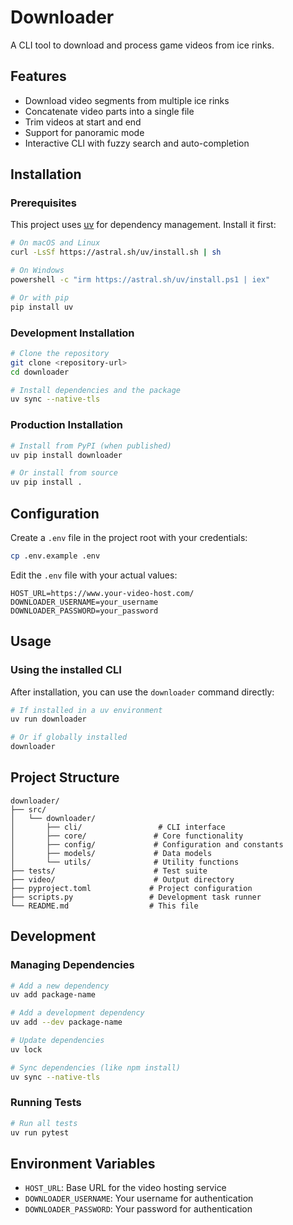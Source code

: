 # Downloader

A CLI tool to download and process game videos from ice rinks.

## Features

- Download video segments from multiple ice rinks
- Concatenate video parts into a single file
- Trim videos at start and end
- Support for panoramic mode
- Interactive CLI with fuzzy search and auto-completion

## Installation

### Prerequisites

This project uses [uv](https://github.com/astral-sh/uv) for dependency management. Install it first:

```bash
# On macOS and Linux
curl -LsSf https://astral.sh/uv/install.sh | sh

# On Windows
powershell -c "irm https://astral.sh/uv/install.ps1 | iex"

# Or with pip
pip install uv
```

### Development Installation

```bash
# Clone the repository
git clone <repository-url>
cd downloader

# Install dependencies and the package
uv sync --native-tls
```

### Production Installation

```bash
# Install from PyPI (when published)
uv pip install downloader

# Or install from source
uv pip install .
```

## Configuration

Create a `.env` file in the project root with your credentials:

```bash
cp .env.example .env
```

Edit the `.env` file with your actual values:

```
HOST_URL=https://www.your-video-host.com/
DOWNLOADER_USERNAME=your_username
DOWNLOADER_PASSWORD=your_password
```

## Usage

### Using the installed CLI

After installation, you can use the `downloader` command directly:

```bash
# If installed in a uv environment
uv run downloader

# Or if globally installed
downloader
```


## Project Structure

```
downloader/
├── src/
│   └── downloader/
│       ├── cli/                 # CLI interface
│       ├── core/               # Core functionality
│       ├── config/             # Configuration and constants
│       ├── models/             # Data models
│       └── utils/              # Utility functions
├── tests/                      # Test suite
├── video/                      # Output directory
├── pyproject.toml             # Project configuration
├── scripts.py                 # Development task runner
└── README.md                  # This file
```

## Development

### Managing Dependencies

```bash
# Add a new dependency
uv add package-name

# Add a development dependency
uv add --dev package-name

# Update dependencies
uv lock

# Sync dependencies (like npm install)
uv sync --native-tls
```

### Running Tests

```bash
# Run all tests
uv run pytest 

```


## Environment Variables

- `HOST_URL`: Base URL for the video hosting service
- `DOWNLOADER_USERNAME`: Your username for authentication
- `DOWNLOADER_PASSWORD`: Your password for authentication